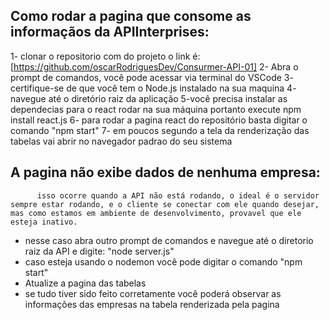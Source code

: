 ## Como rodar a pagina que consome as informaçãos da APIInterprises:
 1- clonar o repositorio com do projeto o link é: [https://github.com/oscarRodriguesDev/Consurmer-API-01] 
 2- Abra o prompt de comandos, você pode acessar via terminal do VSCode
 3- certifique-se de que você tem o Node.js instalado na sua maquina
 4- navegue até o diretório raiz da aplicação
 5-você precisa instalar as dependecias para o react rodar na sua máquina portanto execute npm install react.js
 6- para rodar a pagina react do repositório basta digitar o comando "npm start"
 7- em poucos segundo a tela da renderização das tabelas vai abrir no navegador padrao do seu sistema
 ## A pagina não exibe dados de nenhuma empresa:
          isso ocorre quando a API não está rodando, o ideal é o servidor sempre estar rodando, e o cliente se conectar com ele quando desejar, mas como estamos em ambiente de desenvolvimento, provavel que ele esteja inativo.
* nesse caso abra outro prompt de comandos e navegue até o diretorio raiz da  API e digite: "node server.js"
* caso esteja usando o nodemon você pode digitar o comando "npm start"
* Atualize a pagina das tabelas
* se tudo tiver sido feito corretamente você poderá observar as informações das empresas na tabela renderizada pela pagina